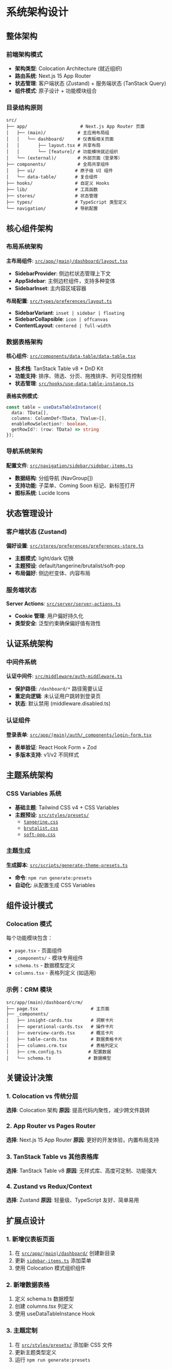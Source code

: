 # 系统架构设计

## 整体架构

### 前端架构模式

- **架构类型**: Colocation Architecture (就近组织)
- **路由系统**: Next.js 15 App Router
- **状态管理**: 客户端状态 (Zustand) + 服务端状态 (TanStack Query)
- **组件模式**: 原子设计 + 功能模块组合

### 目录结构原则

```
src/
├── app/                    # Next.js App Router 页面
│   ├── (main)/            # 主应用布局组
│   │   └── dashboard/     # 仪表板相关页面
│   │       ├── layout.tsx # 共享布局
│   │       └── [feature]/ # 功能模块就近组织
│   └── (external)/        # 外部页面（登录等）
├── components/            # 全局共享组件
│   ├── ui/               # 原子级 UI 组件
│   └── data-table/       # 复合组件
├── hooks/                # 自定义 Hooks
├── lib/                  # 工具函数
├── stores/               # 状态管理
├── types/                # TypeScript 类型定义
└── navigation/           # 导航配置
```

## 核心组件架构

### 布局系统架构

**主布局组件**: [`src/app/(main)/dashboard/layout.tsx`](<src/app/(main)/dashboard/layout.tsx>)

- **SidebarProvider**: 侧边栏状态管理上下文
- **AppSidebar**: 主侧边栏组件，支持多种变体
- **SidebarInset**: 主内容区域容器

**布局配置**: [`src/types/preferences/layout.ts`](src/types/preferences/layout.ts)

- **SidebarVariant**: `inset | sidebar | floating`
- **SidebarCollapsible**: `icon | offcanvas`
- **ContentLayout**: `centered | full-width`

### 数据表格架构

**核心组件**: [`src/components/data-table/data-table.tsx`](src/components/data-table/data-table.tsx)

- **技术栈**: TanStack Table v8 + DnD Kit
- **功能支持**: 排序、筛选、分页、拖拽排序、列可见性控制
- **状态管理**: [`src/hooks/use-data-table-instance.ts`](src/hooks/use-data-table-instance.ts)

**表格实例模式**:

```typescript
const table = useDataTableInstance({
  data: TData[],
  columns: ColumnDef<TData, TValue>[],
  enableRowSelection?: boolean,
  getRowId?: (row: TData) => string
});
```

### 导航系统架构

**配置文件**: [`src/navigation/sidebar/sidebar-items.ts`](src/navigation/sidebar/sidebar-items.ts)

- **数据结构**: 分组导航 (NavGroup[])
- **支持功能**: 子菜单、Coming Soon 标记、新标签打开
- **图标系统**: Lucide Icons

## 状态管理设计

### 客户端状态 (Zustand)

**偏好设置**: [`src/stores/preferences/preferences-store.ts`](src/stores/preferences/preferences-store.ts)

- **主题模式**: light/dark 切换
- **主题预设**: default/tangerine/brutalist/soft-pop
- **布局偏好**: 侧边栏变体、内容布局

### 服务端状态

**Server Actions**: [`src/server/server-actions.ts`](src/server/server-actions.ts)

- **Cookie 管理**: 用户偏好持久化
- **类型安全**: 泛型约束确保偏好值有效性

## 认证系统架构

### 中间件系统

**认证中间件**: [`src/middleware/auth-middleware.ts`](src/middleware/auth-middleware.ts)

- **保护路径**: `/dashboard/*` 路径需要认证
- **重定向逻辑**: 未认证用户跳转到登录页
- **状态**: 默认禁用 (middleware.disabled.ts)

### 认证组件

**登录表单**: [`src/app/(main)/auth/_components/login-form.tsx`](<src/app/(main)/auth/_components/login-form.tsx>)

- **表单验证**: React Hook Form + Zod
- **多版本支持**: v1/v2 不同样式

## 主题系统架构

### CSS Variables 系统

- **基础主题**: Tailwind CSS v4 + CSS Variables
- **主题预设**: [`src/styles/presets/`](src/styles/presets/)
  - [`tangerine.css`](src/styles/presets/tangerine.css)
  - [`brutalist.css`](src/styles/presets/brutalist.css)
  - [`soft-pop.css`](src/styles/presets/soft-pop.css)

### 主题生成

**生成脚本**: [`src/scripts/generate-theme-presets.ts`](src/scripts/generate-theme-presets.ts)

- **命令**: `npm run generate:presets`
- **自动化**: 从配置生成 CSS Variables

## 组件设计模式

### Colocation 模式

每个功能模块包含：

- `page.tsx` - 页面组件
- `_components/` - 模块专用组件
- `schema.ts` - 数据模型定义
- `columns.tsx` - 表格列定义 (如适用)

### 示例：CRM 模块

```
src/app/(main)/dashboard/crm/
├── page.tsx                    # 主页面
├── _components/
│   ├── insight-cards.tsx       # 洞察卡片
│   ├── operational-cards.tsx   # 操作卡片
│   ├── overview-cards.tsx      # 概览卡片
│   ├── table-cards.tsx         # 数据表格卡片
│   ├── columns.crm.tsx         # 表格列定义
│   ├── crm.config.ts          # 配置数据
│   └── schema.ts              # 数据模型
```

## 关键设计决策

### 1. Colocation vs 传统分层

**选择**: Colocation 架构
**原因**: 提高代码内聚性，减少跨文件跳转

### 2. App Router vs Pages Router

**选择**: Next.js 15 App Router
**原因**: 更好的开发体验，内置布局支持

### 3. TanStack Table vs 其他表格库

**选择**: TanStack Table v8
**原因**: 无样式库、高度可定制、功能强大

### 4. Zustand vs Redux/Context

**选择**: Zustand
**原因**: 轻量级、TypeScript 友好、简单易用

## 扩展点设计

### 1. 新增仪表板页面

1. 在 [`src/app/(main)/dashboard/`](<src/app/(main)/dashboard/>) 创建新目录
2. 更新 [`sidebar-items.ts`](src/navigation/sidebar/sidebar-items.ts) 添加菜单
3. 使用 Colocation 模式组织组件

### 2. 新增数据表格

1. 定义 schema.ts 数据模型
2. 创建 columns.tsx 列定义
3. 使用 useDataTableInstance Hook

### 3. 主题定制

1. 在 [`src/styles/presets/`](src/styles/presets/) 添加新 CSS 文件
2. 更新主题类型定义
3. 运行 `npm run generate:presets`
